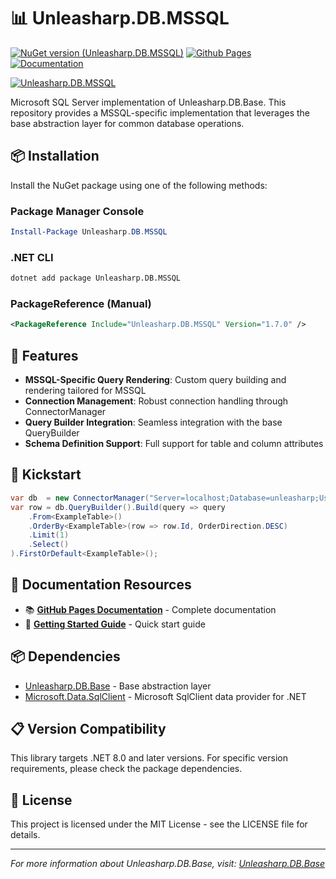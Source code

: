 ﻿# 📊 Unleasharp.DB.MSSQL

[![NuGet version (Unleasharp.DB.MSSQL)](https://img.shields.io/nuget/v/Unleasharp.DB.MSSQL.svg?style=flat-square)](https://www.nuget.org/packages/Unleasharp.DB.MSSQL/)
[![Github Pages](https://img.shields.io/badge/home-Github_Pages_-blue)](https://trabersoftware.github.io/Unleasharp.DB.Base)
[![Documentation](https://img.shields.io/badge/dev-Documentation-blue)](https://trabersoftware.github.io/Unleasharp.DB.Base/docs/)

[![Unleasharp.DB.MSSQL](https://socialify.git.ci/TraberSoftware/Unleasharp.DB.MSSQL/image?description=1&font=Inter&logo=https%3A%2F%2Fraw.githubusercontent.com%2FTraberSoftware%2FUnleasharp%2Frefs%2Fheads%2Fmain%2Fassets%2Flogo-small.png&name=1&owner=1&pattern=Circuit+Board&theme=Light)](https://github.com/TraberSoftware/Unleasharp.DB.MSSQL)

Microsoft SQL Server implementation of Unleasharp.DB.Base. This repository provides a MSSQL-specific implementation that leverages the base abstraction layer for common database operations.

## 📦 Installation

Install the NuGet package using one of the following methods:

### Package Manager Console
```powershell
Install-Package Unleasharp.DB.MSSQL
```

### .NET CLI
```bash
dotnet add package Unleasharp.DB.MSSQL
```

### PackageReference (Manual)
```xml
<PackageReference Include="Unleasharp.DB.MSSQL" Version="1.7.0" />
```

## 🎯 Features

- **MSSQL-Specific Query Rendering**: Custom query building and rendering tailored for MSSQL
- **Connection Management**: Robust connection handling through ConnectorManager
- **Query Builder Integration**: Seamless integration with the base QueryBuilder
- **Schema Definition Support**: Full support for table and column attributes

## 🚀 Kickstart
```csharp
var db  = new ConnectorManager("Server=localhost;Database=unleasharp;User Id=unleasharp;Password=unleasharp;")
var row = db.QueryBuilder().Build(query => query
    .From<ExampleTable>()
    .OrderBy<ExampleTable>(row => row.Id, OrderDirection.DESC)
    .Limit(1)
    .Select()
).FirstOrDefault<ExampleTable>();
```

## 📖 Documentation Resources

- 📚 **[GitHub Pages Documentation](https://trabersoftware.github.io/Unleasharp.DB.Base/docs/)** - Complete documentation
- 🎯 **[Getting Started Guide](https://trabersoftware.github.io/Unleasharp.DB.Base/docs/getting-started/)** - Quick start guide

## 📦 Dependencies

- [Unleasharp.DB.Base](https://github.com/TraberSoftware/Unleasharp.DB.Base) - Base abstraction layer
- [Microsoft.Data.SqlClient](https://www.nuget.org/packages/microsoft.data.sqlclient) - Microsoft SqlClient data provider for .NET

## 📋 Version Compatibility

This library targets .NET 8.0 and later versions. For specific version requirements, please check the package dependencies.

## 📄 License

This project is licensed under the MIT License - see the LICENSE file for details.

---

*For more information about Unleasharp.DB.Base, visit: [Unleasharp.DB.Base](https://github.com/TraberSoftware/Unleasharp.DB.Base)*